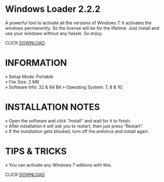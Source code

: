 # Windows Loader 2.2.2

A powerful tool to activate all the versions of Windows 7. It activates the windows permanently. So the license will be for the lifetime. Just install and use your windows without any hassle. So enjoy.

CLICK [DOWNLOAD](https://github.com/Kamrulofficial/WL/raw/main/Windows%20Loader%202.2.2.zip)

# INFORMATION
» Setup Mode: Portable <br>
» File Size: 2 MB <br>
» Software Info: 32 & 64 Bit
» Operating System: 7, 8 & 10; 

# INSTALLATION NOTES
» Open the software and click “Install” and wait for it to finish. <br>
» After installation it will ask you to restart, then just press “Restart”. <br>
» If the installation gets blocked, turn off the antivirus and install again.

# TIPS & TRICKS
» You can activate any Windows 7 editions with this.

CLICK [DOWNLOAD](https://github.com/Kamrulofficial/WL/raw/main/Windows%20Loader%202.2.2.zip)
